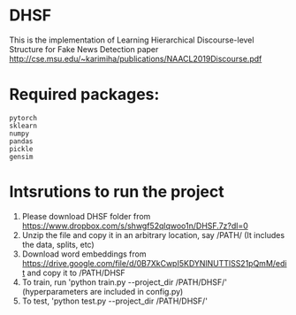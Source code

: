 # DHSF
This is the implementation of  Learning Hierarchical Discourse-level Structure for Fake News Detection paper 
http://cse.msu.edu/~karimiha/publications/NAACL2019Discourse.pdf

# Required packages:
    pytorch
    sklearn
    numpy
    pandas
    pickle
    gensim

# Intsrutions to run the project
1. Please download  DHSF folder from https://www.dropbox.com/s/shwgf52qlqwoo1n/DHSF.7z?dl=0
2. Unzip the file and copy it in an arbitrary location, say /PATH/ (It includes the data, splits, etc)
3. Download word embeddings from https://drive.google.com/file/d/0B7XkCwpI5KDYNlNUTTlSS21pQmM/edit and copy it to /PATH/DHSF
4. To train, run 'python train.py --project_dir /PATH/DHSF/' (hyperparameters are included in config.py)
5. To test, 'python test.py --project_dir /PATH/DHSF/' 



